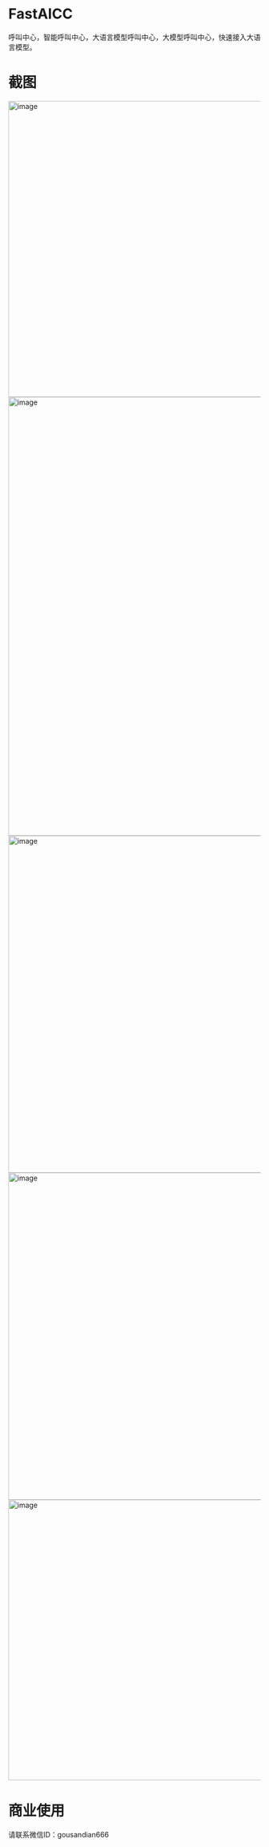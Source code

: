 # FastAICC
呼叫中心，智能呼叫中心，大语言模型呼叫中心，大模型呼叫中心，快速接入大语言模型。

# 截图
<img width="1353" height="591" alt="image" src="https://github.com/user-attachments/assets/1465416a-316f-4763-bbd4-b7023644707e" />
<img width="1772" height="876" alt="image" src="https://github.com/user-attachments/assets/62133e5c-749e-4df9-b74a-2257cabd2be2" />
<img width="1298" height="673" alt="image" src="https://github.com/user-attachments/assets/4868b8ba-7110-4645-bf95-78e398334257" />
<img width="1319" height="653" alt="image" src="https://github.com/user-attachments/assets/3cd5205d-6834-4738-b79b-df9b1cb2588a" />
<img width="1356" height="560" alt="image" src="https://github.com/user-attachments/assets/12cc82e3-47f3-4ab9-94c5-88198aead4bd" />

# 商业使用
请联系微信ID：gousandian666
